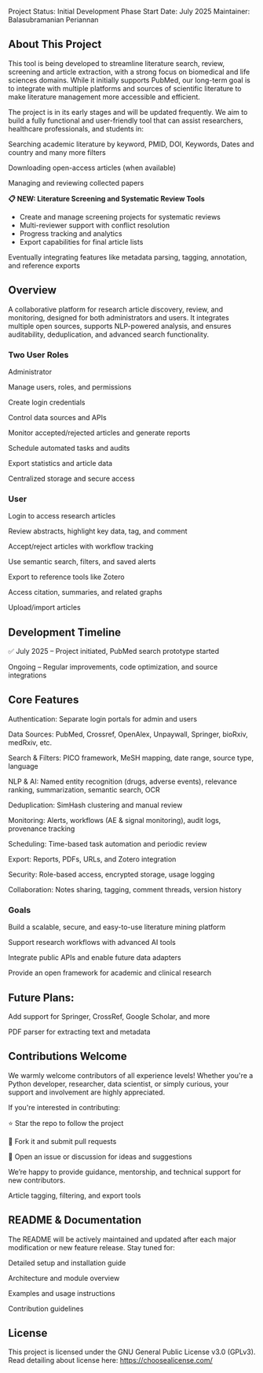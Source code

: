 Project Status: Initial Development Phase
Start Date: July 2025
Maintainer: Balasubramanian Periannan

## About This Project
This tool is being developed to streamline literature search, review, screening and article extraction, with a strong focus on biomedical and life sciences domains. While it initially supports PubMed, our long-term goal is to integrate with multiple platforms and sources of scientific literature to make literature management more accessible and efficient.

The project is in its early stages and will be updated frequently. We aim to build a fully functional and user-friendly tool that can assist researchers, healthcare professionals, and students in:

Searching academic literature by keyword, PMID, DOI, Keywords, Dates and country and many more filters

Downloading open-access articles (when available)

Managing and reviewing collected papers

**📋 NEW: Literature Screening and Systematic Review Tools**
- Create and manage screening projects for systematic reviews
- Multi-reviewer support with conflict resolution
- Progress tracking and analytics
- Export capabilities for final article lists

Eventually integrating features like metadata parsing, tagging, annotation, and reference exports

## Overview

A collaborative platform for research article discovery, review, and monitoring, designed for both administrators and users. It integrates multiple open sources, supports NLP-powered analysis, and ensures auditability, deduplication, and advanced search functionality.

### Two User Roles

Administrator

Manage users, roles, and permissions

Create login credentials

Control data sources and APIs

Monitor accepted/rejected articles and generate reports

Schedule automated tasks and audits

Export statistics and article data

Centralized storage and secure access

### User

Login to access research articles

Review abstracts, highlight key data, tag, and comment

Accept/reject articles with workflow tracking

Use semantic search, filters, and saved alerts

Export to reference tools like Zotero

Access citation, summaries, and related graphs

Upload/import articles

## Development Timeline
✅ July 2025 – Project initiated, PubMed search prototype started

Ongoing – Regular improvements, code optimization, and source integrations

## Core Features

Authentication: Separate login portals for admin and users

Data Sources: PubMed, Crossref, OpenAlex, Unpaywall, Springer, bioRxiv, medRxiv, etc.

Search & Filters: PICO framework, MeSH mapping, date range, source type, language

NLP & AI: Named entity recognition (drugs, adverse events), relevance ranking, summarization, semantic search, OCR

Deduplication: SimHash clustering and manual review

Monitoring: Alerts, workflows (AE & signal monitoring), audit logs, provenance tracking

Scheduling: Time-based task automation and periodic review

Export: Reports, PDFs, URLs, and Zotero integration

Security: Role-based access, encrypted storage, usage logging

Collaboration: Notes sharing, tagging, comment threads, version history

### Goals

Build a scalable, secure, and easy-to-use literature mining platform

Support research workflows with advanced AI tools

Integrate public APIs and enable future data adapters

Provide an open framework for academic and clinical research

## Future Plans:

Add support for Springer, CrossRef, Google Scholar, and more

PDF parser for extracting text and metadata

## Contributions Welcome
We warmly welcome contributors of all experience levels! Whether you're a Python developer, researcher, data scientist, or simply curious, your support and involvement are highly appreciated.

If you're interested in contributing:

⭐ Star the repo to follow the project

🍴 Fork it and submit pull requests

📝 Open an issue or discussion for ideas and suggestions

We’re happy to provide guidance, mentorship, and technical support for new contributors.

Article tagging, filtering, and export tools

## README & Documentation
The README will be actively maintained and updated after each major modification or new feature release. Stay tuned for:

Detailed setup and installation guide

Architecture and module overview

Examples and usage instructions

Contribution guidelines

## License
This project is licensed under the GNU General Public License v3.0 (GPLv3). Read detailing about license here: https://choosealicense.com/
 
